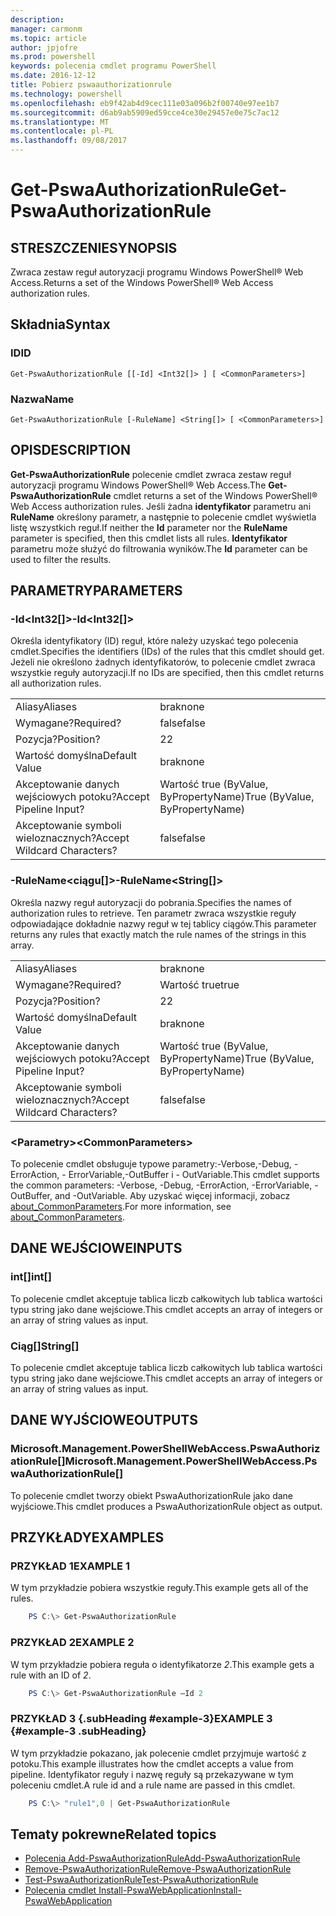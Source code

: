 ```yaml
---
description: 
manager: carmonm
ms.topic: article
author: jpjofre
ms.prod: powershell
keywords: polecenia cmdlet programu PowerShell
ms.date: 2016-12-12
title: Pobierz pswaauthorizationrule
ms.technology: powershell
ms.openlocfilehash: eb9f42ab4d9cec111e03a096b2f00740e97ee1b7
ms.sourcegitcommit: d6ab9ab5909ed59cce4ce30e29457e0e75c7ac12
ms.translationtype: MT
ms.contentlocale: pl-PL
ms.lasthandoff: 09/08/2017
---
```

# <a name="get-pswaauthorizationrule"></a><span data-ttu-id="08fc4-103">Get-PswaAuthorizationRule</span><span class="sxs-lookup"><span data-stu-id="08fc4-103">Get-PswaAuthorizationRule</span></span>

## <a name="synopsis"></a><span data-ttu-id="08fc4-104">STRESZCZENIE</span><span class="sxs-lookup"><span data-stu-id="08fc4-104">SYNOPSIS</span></span>

<span data-ttu-id="08fc4-105">Zwraca zestaw reguł autoryzacji programu Windows PowerShell® Web Access.</span><span class="sxs-lookup"><span data-stu-id="08fc4-105">Returns a set of the Windows PowerShell® Web Access authorization rules.</span></span>

## <a name="syntax"></a><span data-ttu-id="08fc4-106">Składnia</span><span class="sxs-lookup"><span data-stu-id="08fc4-106">Syntax</span></span>

### <a name="id"></a><span data-ttu-id="08fc4-107">ID</span><span class="sxs-lookup"><span data-stu-id="08fc4-107">ID</span></span>
```
Get-PswaAuthorizationRule [[-Id] <Int32[]> ] [ <CommonParameters>]
```

### <a name="name"></a><span data-ttu-id="08fc4-108">Nazwa</span><span class="sxs-lookup"><span data-stu-id="08fc4-108">Name</span></span>
```
Get-PswaAuthorizationRule [-RuleName] <String[]> [ <CommonParameters>]
```

## <a name="description"></a><span data-ttu-id="08fc4-109">OPIS</span><span class="sxs-lookup"><span data-stu-id="08fc4-109">DESCRIPTION</span></span>

<span data-ttu-id="08fc4-110">**Get-PswaAuthorizationRule** polecenie cmdlet zwraca zestaw reguł autoryzacji programu Windows PowerShell® Web Access.</span><span class="sxs-lookup"><span data-stu-id="08fc4-110">The **Get-PswaAuthorizationRule** cmdlet returns a set of the Windows PowerShell® Web Access authorization rules.</span></span>
<span data-ttu-id="08fc4-111">Jeśli żadna **identyfikator** parametru ani **RuleName** określony parametr, a następnie to polecenie cmdlet wyświetla listę wszystkich reguł.</span><span class="sxs-lookup"><span data-stu-id="08fc4-111">If neither the **Id** parameter nor the **RuleName** parameter is specified, then this cmdlet lists all rules.</span></span> <span data-ttu-id="08fc4-112">**Identyfikator** parametru może służyć do filtrowania wyników.</span><span class="sxs-lookup"><span data-stu-id="08fc4-112">The **Id** parameter can be used to filter the results.</span></span>

## <a name="parameters"></a><span data-ttu-id="08fc4-113">PARAMETRY</span><span class="sxs-lookup"><span data-stu-id="08fc4-113">PARAMETERS</span></span>

### <a name="-idltint32gt"></a><span data-ttu-id="08fc4-114">-Id&lt;Int32\[\]&gt;</span><span class="sxs-lookup"><span data-stu-id="08fc4-114">-Id&lt;Int32\[\]&gt;</span></span>

<span data-ttu-id="08fc4-115">Określa identyfikatory (ID) reguł, które należy uzyskać tego polecenia cmdlet.</span><span class="sxs-lookup"><span data-stu-id="08fc4-115">Specifies the identifiers (IDs) of the rules that this cmdlet should get.</span></span> <span data-ttu-id="08fc4-116">Jeżeli nie określono żadnych identyfikatorów, to polecenie cmdlet zwraca wszystkie reguły autoryzacji.</span><span class="sxs-lookup"><span data-stu-id="08fc4-116">If no IDs are specified, then this cmdlet returns all authorization rules.</span></span>

|||  
|-|-|
| <span data-ttu-id="08fc4-117">Aliasy</span><span class="sxs-lookup"><span data-stu-id="08fc4-117">Aliases</span></span>                              | <span data-ttu-id="08fc4-118">brak</span><span class="sxs-lookup"><span data-stu-id="08fc4-118">none</span></span>                                 |
| <span data-ttu-id="08fc4-119">Wymagane?</span><span class="sxs-lookup"><span data-stu-id="08fc4-119">Required?</span></span>                            | <span data-ttu-id="08fc4-120">false</span><span class="sxs-lookup"><span data-stu-id="08fc4-120">false</span></span>                                |
| <span data-ttu-id="08fc4-121">Pozycja?</span><span class="sxs-lookup"><span data-stu-id="08fc4-121">Position?</span></span>                            | <span data-ttu-id="08fc4-122">2</span><span class="sxs-lookup"><span data-stu-id="08fc4-122">2</span></span>                                    |
| <span data-ttu-id="08fc4-123">Wartość domyślna</span><span class="sxs-lookup"><span data-stu-id="08fc4-123">Default Value</span></span>                        | <span data-ttu-id="08fc4-124">brak</span><span class="sxs-lookup"><span data-stu-id="08fc4-124">none</span></span>                                 |
| <span data-ttu-id="08fc4-125">Akceptowanie danych wejściowych potoku?</span><span class="sxs-lookup"><span data-stu-id="08fc4-125">Accept Pipeline Input?</span></span>               | <span data-ttu-id="08fc4-126">Wartość true (ByValue, ByPropertyName)</span><span class="sxs-lookup"><span data-stu-id="08fc4-126">True (ByValue, ByPropertyName)</span></span>       |
| <span data-ttu-id="08fc4-127">Akceptowanie symboli wieloznacznych?</span><span class="sxs-lookup"><span data-stu-id="08fc4-127">Accept Wildcard Characters?</span></span>          | <span data-ttu-id="08fc4-128">false</span><span class="sxs-lookup"><span data-stu-id="08fc4-128">false</span></span>                                |

### <a name="-rulenameltstringgt"></a><span data-ttu-id="08fc4-129">-RuleName&lt;ciągu\[\]&gt;</span><span class="sxs-lookup"><span data-stu-id="08fc4-129">-RuleName&lt;String\[\]&gt;</span></span>

<span data-ttu-id="08fc4-130">Określa nazwy reguł autoryzacji do pobrania.</span><span class="sxs-lookup"><span data-stu-id="08fc4-130">Specifies the names of authorization rules to retrieve.</span></span> <span data-ttu-id="08fc4-131">Ten parametr zwraca wszystkie reguły odpowiadające dokładnie nazwy reguł w tej tablicy ciągów.</span><span class="sxs-lookup"><span data-stu-id="08fc4-131">This parameter returns any rules that exactly match the rule names of the strings in this array.</span></span>

|||  
|-|-|
| <span data-ttu-id="08fc4-132">Aliasy</span><span class="sxs-lookup"><span data-stu-id="08fc4-132">Aliases</span></span>                              | <span data-ttu-id="08fc4-133">brak</span><span class="sxs-lookup"><span data-stu-id="08fc4-133">none</span></span>                                 |
| <span data-ttu-id="08fc4-134">Wymagane?</span><span class="sxs-lookup"><span data-stu-id="08fc4-134">Required?</span></span>                            | <span data-ttu-id="08fc4-135">Wartość true</span><span class="sxs-lookup"><span data-stu-id="08fc4-135">true</span></span>                                 |
| <span data-ttu-id="08fc4-136">Pozycja?</span><span class="sxs-lookup"><span data-stu-id="08fc4-136">Position?</span></span>                            | <span data-ttu-id="08fc4-137">2</span><span class="sxs-lookup"><span data-stu-id="08fc4-137">2</span></span>                                    |
| <span data-ttu-id="08fc4-138">Wartość domyślna</span><span class="sxs-lookup"><span data-stu-id="08fc4-138">Default Value</span></span>                        | <span data-ttu-id="08fc4-139">brak</span><span class="sxs-lookup"><span data-stu-id="08fc4-139">none</span></span>                                 |
| <span data-ttu-id="08fc4-140">Akceptowanie danych wejściowych potoku?</span><span class="sxs-lookup"><span data-stu-id="08fc4-140">Accept Pipeline Input?</span></span>               | <span data-ttu-id="08fc4-141">Wartość true (ByValue, ByPropertyName)</span><span class="sxs-lookup"><span data-stu-id="08fc4-141">True (ByValue, ByPropertyName)</span></span>       |
| <span data-ttu-id="08fc4-142">Akceptowanie symboli wieloznacznych?</span><span class="sxs-lookup"><span data-stu-id="08fc4-142">Accept Wildcard Characters?</span></span>          | <span data-ttu-id="08fc4-143">false</span><span class="sxs-lookup"><span data-stu-id="08fc4-143">false</span></span>                                |

### <a name="ltcommonparametersgt"></a><span data-ttu-id="08fc4-144">&lt;Parametry&gt;</span><span class="sxs-lookup"><span data-stu-id="08fc4-144">&lt;CommonParameters&gt;</span></span>

<span data-ttu-id="08fc4-145">To polecenie cmdlet obsługuje typowe parametry:-Verbose,-Debug, - ErrorAction, - ErrorVariable,-OutBuffer i - OutVariable.</span><span class="sxs-lookup"><span data-stu-id="08fc4-145">This cmdlet supports the common parameters: -Verbose, -Debug, -ErrorAction, -ErrorVariable, -OutBuffer, and -OutVariable.</span></span>
<span data-ttu-id="08fc4-146">Aby uzyskać więcej informacji, zobacz [about_CommonParameters](http://go.microsoft.com/fwlink/p/?LinkID=113216).</span><span class="sxs-lookup"><span data-stu-id="08fc4-146">For more information, see [about_CommonParameters](http://go.microsoft.com/fwlink/p/?LinkID=113216).</span></span>

## <a name="inputs"></a><span data-ttu-id="08fc4-147">DANE WEJŚCIOWE</span><span class="sxs-lookup"><span data-stu-id="08fc4-147">INPUTS</span></span>

### <a name="int"></a><span data-ttu-id="08fc4-148">int\[\]</span><span class="sxs-lookup"><span data-stu-id="08fc4-148">int\[\]</span></span>

<span data-ttu-id="08fc4-149">To polecenie cmdlet akceptuje tablica liczb całkowitych lub tablica wartości typu string jako dane wejściowe.</span><span class="sxs-lookup"><span data-stu-id="08fc4-149">This cmdlet accepts an array of integers or an array of string values as input.</span></span>

### <a name="string"></a><span data-ttu-id="08fc4-150">Ciąg\[\]</span><span class="sxs-lookup"><span data-stu-id="08fc4-150">String\[\]</span></span>

<span data-ttu-id="08fc4-151">To polecenie cmdlet akceptuje tablica liczb całkowitych lub tablica wartości typu string jako dane wejściowe.</span><span class="sxs-lookup"><span data-stu-id="08fc4-151">This cmdlet accepts an array of integers or an array of string values as input.</span></span>

## <a name="outputs"></a><span data-ttu-id="08fc4-152">DANE WYJŚCIOWE</span><span class="sxs-lookup"><span data-stu-id="08fc4-152">OUTPUTS</span></span>

### <a name="microsoftmanagementpowershellwebaccesspswaauthorizationrule"></a><span data-ttu-id="08fc4-153">Microsoft.Management.PowerShellWebAccess.PswaAuthorizationRule\[\]</span><span class="sxs-lookup"><span data-stu-id="08fc4-153">Microsoft.Management.PowerShellWebAccess.PswaAuthorizationRule\[\]</span></span>

<span data-ttu-id="08fc4-154">To polecenie cmdlet tworzy obiekt PswaAuthorizationRule jako dane wyjściowe.</span><span class="sxs-lookup"><span data-stu-id="08fc4-154">This cmdlet produces a PswaAuthorizationRule object as output.</span></span>


## <a name="examples"></a><span data-ttu-id="08fc4-155">PRZYKŁADY</span><span class="sxs-lookup"><span data-stu-id="08fc4-155">EXAMPLES</span></span>

### <a name="example-1"></a><span data-ttu-id="08fc4-156">PRZYKŁAD 1</span><span class="sxs-lookup"><span data-stu-id="08fc4-156">EXAMPLE 1</span></span>

<span data-ttu-id="08fc4-157">W tym przykładzie pobiera wszystkie reguły.</span><span class="sxs-lookup"><span data-stu-id="08fc4-157">This example gets all of the rules.</span></span>

```PowerShell
    PS C:\> Get-PswaAuthorizationRule
```

### <a name="example-2"></a><span data-ttu-id="08fc4-158">PRZYKŁAD 2</span><span class="sxs-lookup"><span data-stu-id="08fc4-158">EXAMPLE 2</span></span>

<span data-ttu-id="08fc4-159">W tym przykładzie pobiera reguła o identyfikatorze *2*.</span><span class="sxs-lookup"><span data-stu-id="08fc4-159">This example gets a rule with an ID of *2*.</span></span>

```PowerShell
    PS C:\> Get-PswaAuthorizationRule –Id 2
```

### <a name="example-3-example-3-subheading"></a><span data-ttu-id="08fc4-160">PRZYKŁAD 3 {.subHeading #example-3}</span><span class="sxs-lookup"><span data-stu-id="08fc4-160">EXAMPLE 3 {#example-3 .subHeading}</span></span>

<span data-ttu-id="08fc4-161">W tym przykładzie pokazano, jak polecenie cmdlet przyjmuje wartość z potoku.</span><span class="sxs-lookup"><span data-stu-id="08fc4-161">This example illustrates how the cmdlet accepts a value from pipeline.</span></span>
<span data-ttu-id="08fc4-162">Identyfikator reguły i nazwę reguły są przekazywane w tym poleceniu cmdlet.</span><span class="sxs-lookup"><span data-stu-id="08fc4-162">A rule id and a rule name are passed in this cmdlet.</span></span>

```PowerShell
    PS C:\> "rule1",0 | Get-PswaAuthorizationRule
```

## <a name="related-topics"></a><span data-ttu-id="08fc4-163">Tematy pokrewne</span><span class="sxs-lookup"><span data-stu-id="08fc4-163">Related topics</span></span>

- [<span data-ttu-id="08fc4-164">Polecenia Add-PswaAuthorizationRule</span><span class="sxs-lookup"><span data-stu-id="08fc4-164">Add-PswaAuthorizationRule</span></span>](add-pswaauthorizationrule.md)
- [<span data-ttu-id="08fc4-165">Remove-PswaAuthorizationRule</span><span class="sxs-lookup"><span data-stu-id="08fc4-165">Remove-PswaAuthorizationRule</span></span>](remove-pswaauthorizationrule.md)
- [<span data-ttu-id="08fc4-166">Test-PswaAuthorizationRule</span><span class="sxs-lookup"><span data-stu-id="08fc4-166">Test-PswaAuthorizationRule</span></span>](test-pswaauthorizationrule.md)
- [<span data-ttu-id="08fc4-167">Polecenia cmdlet Install-PswaWebApplication</span><span class="sxs-lookup"><span data-stu-id="08fc4-167">Install-PswaWebApplication</span></span>](install-pswawebapplication.md)
